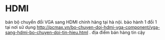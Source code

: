 HDMI
====

bán bộ chuyển đổi VGA sang HDMI chính hãng tại hà nội. bảo hành 1 đổi 1 tại nơi sử dụng http://pcmax.vn/bo-chuyen-doi-hdmi-vga-component/vga-sang-hdmi-bo-chuyen-doi-tin-hieu.html . địa điểm bán hàng tin cậy 
